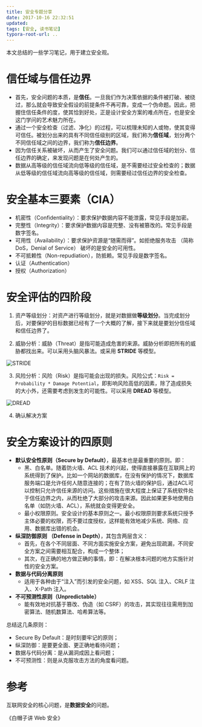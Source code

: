 ```yaml
---
title: 安全专题分享
date: 2017-10-16 22:32:51
updated:
tags: [安全, 读书笔记]
typora-root-url: ..
---
```


本文总结的一些学习笔记，用于建立安全观。

# 信任域与信任边界

* 首先，安全问题的本质，是**信任**。一旦我们作为决策依据的条件被打破、被绕过，那么就会导致安全假设的前提条件不再可靠，变成一个伪命题。因此，把握住信任条件的度，使其恰到好处，正是设计安全方案的难点所在，也是安全这门学问的艺术魅力所在。
* 通过一个安全检查（过滤、净化）的过程，可以梳理未知的人或物，使其变得可信任。被划分出来的具有不同信任级别的区域，我们称为**信任域**，划分两个不同信任域之间的边界，我们称为**信任边界**。
* 因为信任关系被破坏，从而产生了安全问题。我们可以通过信任域的划分、信任边界的确定，来发现问题是在何处产生的。
* 数据从高等级的信任域流向低等级的信任域，是不需要经过安全检查的；数据从低等级的信任域流向高等级的信任域，则需要经过信任边界的安全检查。

# 安全基本三要素（CIA）

* 机密性（Confidentiality）：要求保护数据内容不能泄露，常见手段是加密。
* 完整性（Integrity）：要求保护数据内容是完整、没有被篡改的。常见手段是数字签名。
* 可用性（Availability）：要求保护资源是“随需而得”。如拒绝服务攻击 （简称DoS，Denial of Service） 破坏的是安全的可用性。
* 不可抵赖性（Non-repudiation），防抵赖。常见手段是数字签名。
* 认证（Authentication）
* 授权（Authorization）

# 安全评估的四阶段

1. 资产等级划分：对资产进行等级划分，就是对数据做**等级划分**。当完成划分后，对要保护的目标数据已经有了一个大概的了解，接下来就是要划分信任域和信任边界了。

2. 威胁分析：威胁（Threat）是指可能造成危害的来源。威胁分析即把所有的威胁都找出来。可以采用头脑风暴法。或采用 **STRIDE** 等模型。

 ![STRIDE](/img/security/STRIDE.png)

3. 风险分析：风险（Risk）是指可能会出现的损失。风险公式：`Risk = Probability * Damage Potential`，即影响风险高低的因素，除了造成损失的大小外，还需要考虑到发生的可能性。可以采用 **DREAD** 等模型。

 ![DREAD](/img/security/DREAD.png)

4. 确认解决方案

# 安全方案设计的四原则

* **默认安全性原则（Secure by Default）**，最基本也是最重要的原则。即：
   * 黑、白名单。随着防火墙、ACL 技术的兴起，使得直接暴露在互联网上的系统得到了保护。比如一个网站的数据库，在没有保护的情况下，数据库服务端口是允许任何人随意连接的；在有了防火墙的保护后，通过ACL可以控制只允许信任来源的访问。这些措施在很大程度上保证了系统软件处于信任边界之内，从而杜绝了大部分的攻击来源。因此如果更多地使用白名单（如防火墙、ACL），系统就会变得更安全。
   * 最小权限原则。安全设计的基本原则之一。最小权限原则要求系统只授予主体必要的权限，而不要过度授权，这样能有效地减少系统、网络、应用、数据库出错的机会。
* **纵深防御原则 （Defense in Depth）**，其包含两层含义：
   * 首先，在各个不同层面、不同方面实施安全方案，避免出现疏漏，不同安全方案之间需要相互配合，构成一个整体；
   * 其次，在正确的地方做正确的事情，即：在解决根本问题的地方实施针对性的安全方案。
* **数据与代码分离原则**
   * 适用于各种由于“注入”而引发的安全问题，如 XSS、SQL 注入、CRLF 注入、X-Path 注入。
* **不可预测性原则（Unpredictable）**
   * 能有效地对抗基于篡改、伪造（如 CSRF）的攻击，其实现往往需用到加密算法、随机数算法、哈希算法等。

总结这几条原则：

* Secure By Default：是时刻要牢记的原则；
* 纵深防御：是要更全面、更正确地看待问题；
* 数据与代码分离：是从漏洞成因上看问题；
* 不可预测性：则是从克服攻击方法的角度看问题。

# 参考

互联网安全的核心问题，是**数据安全**的问题。

《白帽子讲 Web 安全》